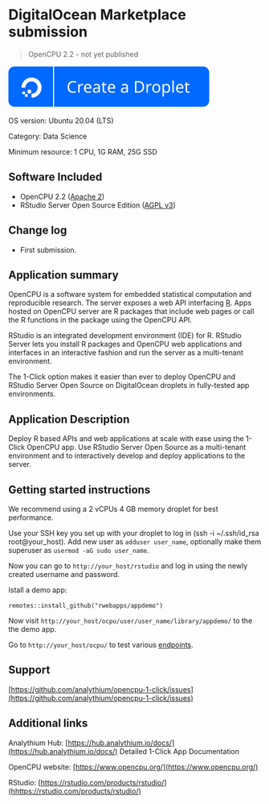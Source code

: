 # DigitalOcean Marketplace submission

> OpenCPU 2.2 - not yet published

[![DO button](https://raw.githubusercontent.com/analythium/shinyproxy-1-click/master/digitalocean/images/do-btn-blue.svg)](https://marketplace.digitalocean.com/apps/opencpu)

OS version: Ubuntu 20.04 (LTS)

Category: Data Science

Minimum resource: 1 CPU, 1G RAM, 25G SSD

## Software Included

- OpenCPU 2.2 ([Apache 2](https://www.apache.org/licenses/LICENSE-2.0))
- RStudio Server Open Source Edition ([AGPL v3](https://www.gnu.org/licenses/agpl-3.0.en.html))

## Change log

- First submission.

## Application summary

OpenCPU is a software system for embedded statistical computation and reproducible research.
The server exposes a web API interfacing [R](https://www.r-project.org/).
Apps hosted on OpenCPU server are R packages that include web pages or
call the R functions in the package using the OpenCPU API.

RStudio is an integrated development environment (IDE) for R.
RStudio Server lets you install R packages and OpenCPU web applications and
interfaces in an interactive fashion and run the server as a multi-tenant environment.

The 1-Click option makes it easier than ever to deploy OpenCPU and RStudio Server Open Source
on DigitalOcean droplets in fully-tested app environments.

## Application Description

Deploy R based APIs and web applications at scale with ease using the 1-Click OpenCPU app.
Use RStudio Server Open Source as a multi-tenant environment and to interactively
develop and deploy applications to the server.

## Getting started instructions

We recommend using a 2 vCPUs 4 GB memory droplet for best performance.

Use your SSH key you set up with your droplet to log in
(ssh -i ~/.ssh/id_rsa root@your_host).
Add new user as `adduser user_name`, optionally make them
superuser as `usermod -aG sudo user_name`.

Now you can go to `http://your_host/rstudio` and log in
using the newly created username and password.

Istall a demo app:

```
remotes::install_github("rwebapps/appdemo")
```

Now visit `http://your_host/ocpu/user/user_name/library/appdemo/` to the the
demo app.

Go to `http://your_host/ocpu/` to test various
[endpoints](https://www.opencpu.org/api.html#api-endpoints).

## Support

[https://github.com/analythium/opencpu-1-click/issues](https://github.com/analythium/opencpu-1-click/issues)

## Additional links

Analythium Hub: [https://hub.analythium.io/docs/](https://hub.analythium.io/docs/) Detailed 1-Click App Documentation

OpenCPU website: [https://www.opencpu.org/](https://www.opencpu.org/)

RStudio: [https://rstudio.com/products/rstudio/](hhttps://rstudio.com/products/rstudio/)
